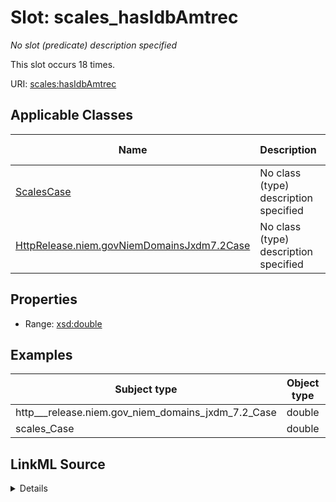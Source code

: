 

# Slot: scales_hasIdbAmtrec


_No slot (predicate) description specified_






This slot occurs 18 times.


URI: [scales:hasIdbAmtrec](http://schemas.scales-okn.org/rdf/scales#hasIdbAmtrec)



<!-- no inheritance hierarchy -->





## Applicable Classes

| Name | Description | Modifies Slot |
| --- | --- | --- |
| [ScalesCase](../classes/ScalesCase.md) | No class (type) description specified |  yes  |
| [HttpRelease.niem.govNiemDomainsJxdm7.2Case](../classes/HttpRelease.niem.govNiemDomainsJxdm7.2Case.md) | No class (type) description specified |  yes  |







## Properties

* Range: [xsd:double](http://www.w3.org/2001/XMLSchema#double)






## Examples

| Subject type | Object type | Example subject | Example object | Occurrences |
| --- | --- | --- | --- | --- |
| http___release.niem.gov_niem_domains_jxdm_7.2_Case | double | scales:/CaseCivil | -8.0 | 18 |
| scales_Case | double | scales:/CaseCivil | -8.0 | 18 |




## LinkML Source

<details>

```yaml
name: scales_hasIdbAmtrec
annotations:
  count:
    tag: count
    value: 18
description: No slot (predicate) description specified
examples:
- object:
    example_object: '-8.0'
    example_object_type: double
    example_predicate: scales:hasIdbAmtrec
    example_subject: scales:/CaseCivil
    example_subject_type: http___release.niem.gov_niem_domains_jxdm_7.2_Case
- object:
    example_object: '-8.0'
    example_object_type: double
    example_predicate: scales:hasIdbAmtrec
    example_subject: scales:/CaseCivil
    example_subject_type: scales_Case
from_schema: scales-kg
rank: 1000
slot_uri: scales:hasIdbAmtrec
alias: scales_hasIdbAmtrec
domain_of:
- http___release.niem.gov_niem_domains_jxdm_7.2_Case
- scales_Case
range: double

```
</details>